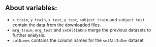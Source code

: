 ## About variables:   
* `x_train`, `y_train`, `x_test`, `y_test`, `subject_train` and `subject_test` contain the data from the downloaded files.
* `mrg_train`, `mrg_test` and `setAllInOne` merge the previous datasets to further analysis.
* `colNames` contains the column names for the `setAllInOne` dataset

